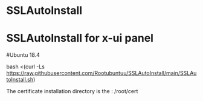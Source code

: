# SSLAutoInstall
# SSLAutoInstall for x-ui panel 
#Ubuntu 18.4

bash <(curl -Ls https://raw.githubusercontent.com/Rootubuntuu/SSLAutoInstall/main/SSLAutoInstall.sh)

The certificate installation directory is the  : /root/cert 
